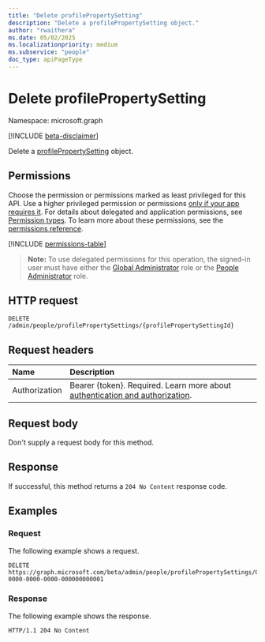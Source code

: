 ```yaml
---
title: "Delete profilePropertySetting"
description: "Delete a profilePropertySetting object."
author: "rwaithera"
ms.date: 05/02/2025
ms.localizationpriority: medium
ms.subservice: "people"
doc_type: apiPageType
---
```


# Delete profilePropertySetting

Namespace: microsoft.graph

[!INCLUDE [beta-disclaimer](../../includes/beta-disclaimer.md)]

Delete a [profilePropertySetting](../resources/profilepropertysetting.md) object.

## Permissions

Choose the permission or permissions marked as least privileged for this API. Use a higher privileged permission or permissions [only if your app requires it](/graph/permissions-overview#best-practices-for-using-microsoft-graph-permissions). For details about delegated and application permissions, see [Permission types](/graph/permissions-overview#permission-types). To learn more about these permissions, see the [permissions reference](/graph/permissions-reference).

<!-- {
  "blockType": "permissions",
  "name": "profilepropertysetting-delete-permissions"
}
-->
[!INCLUDE [permissions-table](../includes/permissions/profilepropertysetting-delete-permissions.md)]

>**Note:** To use delegated permissions for this operation, the signed-in user must have either the [Global Administrator](/entra/identity/role-based-access-control/permissions-reference#global-administrator) role or the [People Administrator](/entra/identity/role-based-access-control/permissions-reference#people-administrator) role.

## HTTP request

<!-- {
  "blockType": "ignored"
}
-->
``` http
DELETE /admin/people/profilePropertySettings/{profilePropertySettingId}
```

## Request headers

|Name|Description|
|:---|:---|
|Authorization|Bearer {token}. Required. Learn more about [authentication and authorization](/graph/auth/auth-concepts).|

## Request body

Don't supply a request body for this method.

## Response

If successful, this method returns a `204 No Content` response code.

## Examples

### Request

The following example shows a request.
<!-- {
  "blockType": "request",
  "name": "delete_profilepropertysetting"
}
-->
``` http
DELETE https://graph.microsoft.com/beta/admin/people/profilePropertySettings/00000000-0000-0000-0000-000000000001
```

### Response

The following example shows the response.
<!-- {
  "blockType": "response",
  "truncated": true
}
-->
``` http
HTTP/1.1 204 No Content
```

